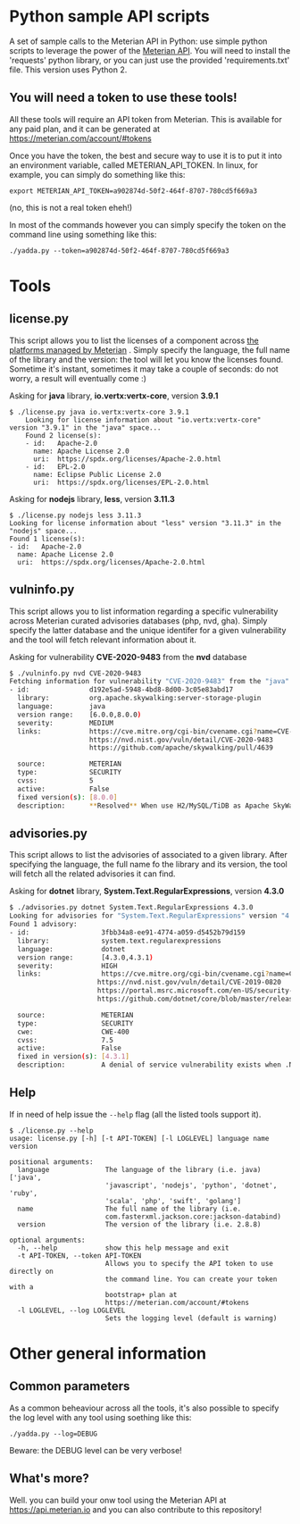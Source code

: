 # Python sample API scripts
A set of sample calls to the Meterian API in Python: use simple python scripts to leverage the power of the [Meterian API](http://api.meterian.io). You will need to install the 'requests' python library, or you can just use the provided 'requirements.txt' file. This version uses Python 2.

## You will need a token to use these tools!

All these tools will require an API token from Meterian. This is available for any paid plan, and it can be generated at  https://meterian.com/account/#tokens

Once you have the token, the best and secure way to use it is to put it into an environment variable, called METERIAN_API_TOKEN. In linux, for example, you can simply do something like this:

    export METERIAN_API_TOKEN=a902874d-50f2-464f-8707-780cd5f669a3
(no, this is not a real token eheh!)

In most of the commands however you can simply specify the token on the command line using something like this:

    ./yadda.py --token=a902874d-50f2-464f-8707-780cd5f669a3

# Tools

## license&#46;py
This script allows you to list the licenses of a component across [the platforms managed by Meterian](https://www.meterian.com/integrations.html#languages) . Simply specify the language, the full name of the library and the version: the tool will let you know the licenses found. Sometime it's instant, sometimes it may take a couple of seconds: do not worry, a result will eventually come :)

Asking for **java** library, **io.vertx:vertx-core**, version **3.9.1**

    $ ./license.py java io.vertx:vertx-core 3.9.1
        Looking for license information about "io.vertx:vertx-core" version "3.9.1" in the "java" space...
        Found 2 license(s):
        - id:   Apache-2.0
          name: Apache License 2.0
          uri:  https://spdx.org/licenses/Apache-2.0.html
        - id:   EPL-2.0
          name: Eclipse Public License 2.0
          uri:  https://spdx.org/licenses/EPL-2.0.html

Asking for **nodejs** library, **less**, version **3.11.3**

    $ ./license.py nodejs less 3.11.3
    Looking for license information about "less" version "3.11.3" in the "nodejs" space...
    Found 1 license(s):
    - id:   Apache-2.0
      name: Apache License 2.0
      uri:  https://spdx.org/licenses/Apache-2.0.html

## vulninfo&#46;py
This script allows you to list information regarding a specific vulnerability across Meterian curated advisories databases (php, nvd, gha). Simply specify the latter database and the unique identifer for a given vulnerability and the tool will fetch relevant information about it.

Asking for vulnerability **CVE-2020-9483** from the **nvd** database

```bash
$ ./vulninfo.py nvd CVE-2020-9483
Fetching information for vulnerability "CVE-2020-9483" from the "java" database...
- id:               d192e5ad-5948-4bd8-8d00-3c05e83abd17
  library:          org.apache.skywalking:server-storage-plugin
  language:         java
  version range:    [6.0.0,8.0.0)
  severity:         MEDIUM
  links:            https://cve.mitre.org/cgi-bin/cvename.cgi?name=CVE-2020-9483
                    https://nvd.nist.gov/vuln/detail/CVE-2020-9483
                    https://github.com/apache/skywalking/pull/4639

  source:           METERIAN
  type:             SECURITY
  cvss:             5
  active:           False
  fixed version(s): [8.0.0]
  description:      **Resolved** When use H2/MySQL/TiDB as Apache SkyWalking storage, the metadata query through GraphQL protocol, there is a SQL injection vulnerability, which allows to access unpexcted data. Apache SkyWalking 6.0.0 to 6.6.0, 7.0.0 H2/MySQL/TiDB storage implementations don't use the appropriate way to set SQL parameters.
```

## advisories&#46;py
This script allows to list the advisories of associated to a given library. After specifying the language, the full name fo the library and its version, the tool will fetch all the related advisories it can find.

Asking for **dotnet** library, **System.Text.RegularExpressions**, version **4.3.0**

```bash
$ ./advisories.py dotnet System.Text.RegularExpressions 4.3.0
Looking for advisories for "System.Text.RegularExpressions" version "4.3.0" in the "dotnet" space...
Found 1 advisory:
- id:                  3fbb34a8-ee91-4774-a059-d5452b79d159
  library:             system.text.regularexpressions
  language:            dotnet
  version range:       [4.3.0,4.3.1)
  severity:            HIGH
  links:               https://cve.mitre.org/cgi-bin/cvename.cgi?name=CVE-2019-0820
                      https://nvd.nist.gov/vuln/detail/CVE-2019-0820
                      https://portal.msrc.microsoft.com/en-US/security-guidance/advisory/CVE-2019-0820
                      https://github.com/dotnet/core/blob/master/release-notes/2.2/2.2.5/2.2.5.md

  source:              METERIAN
  type:                SECURITY
  cwe:                 CWE-400
  cvss:                7.5
  active:              False
  fixed in version(s): [4.3.1]
  description:         A denial of service vulnerability exists when .NET Core improperly process RegEx strings. An attacker who successfully exploited this vulnerability could cause a denial of service against a .NET application. A remote unauthenticated attacker could exploit this vulnerability by issuing specially crafted requests to a .NET Core application.
```

## Help
If in need of help issue the `--help` flag (all the listed tools support it).

    $ ./license.py --help
    usage: license.py [-h] [-t API-TOKEN] [-l LOGLEVEL] language name version

    positional arguments:
      language              The language of the library (i.e. java) ['java',
                            'javascript', 'nodejs', 'python', 'dotnet', 'ruby',
                            'scala', 'php', 'swift', 'golang']
      name                  The full name of the library (i.e.
                            com.fasterxml.jackson.core:jackson-databind)
      version               The version of the library (i.e. 2.8.8)

    optional arguments:
      -h, --help            show this help message and exit
      -t API-TOKEN, --token API-TOKEN
                            Allows you to specify the API token to use directly on
                            the command line. You can create your token with a
                            bootstrap+ plan at
                            https://meterian.com/account/#tokens
      -l LOGLEVEL, --log LOGLEVEL
                            Sets the logging level (default is warning)


# Other general information
## Common parameters
As a common beheaviour across all the tools, it's also possible to specify the log level with any tool using  soething like this:

    ./yadda.py --log=DEBUG
Beware: the DEBUG level can be very verbose!


## What's more?
Well. you can build your onw tool using the Meterian API at https://api.meterian.io and you can also contribute to this repository!

